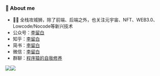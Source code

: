 ### 🚩  About me

- 👨‍💻‍ 全栈攻城狮，除了前端、后端之外，也关注元宇宙、NFT、WEB3.0、Lowcode/Nocode等新兴技术
- 公众号：[李留白](https://github.com/hicoldcat/hicoldcat/blob/main/assets/WechatIMG418.jpeg)
- 知乎：[李留白](https://www.zhihu.com/people/hicoldcat)
- 简书：[李留白](https://www.jianshu.com/u/358562416df4)
- 微信：[李留白](https://github.com/hicoldcat/hicoldcat/blob/main/assets/WechatIMG417.jpeg)
- 群聊：[程序猿的自我修养](https://github.com/hicoldcat/hicoldcat/blob/main/assets/WechatIMG417.jpeg)


<img align="" src="https://github-readme-stats.vercel.app/api?username=hicoldcat&show_icons=true&text_color=282828&bg_color=0,FFDEE9,B5FFFC&hide_title=true&count_private=true&locale=cn" /><img  align="" src="https://github-readme-stats.vercel.app/api/top-langs/?username=hicoldcat&layout=compact&bg_color=0,FFDEE9,B5FFFC&text_color=282828&locale=cn" />
